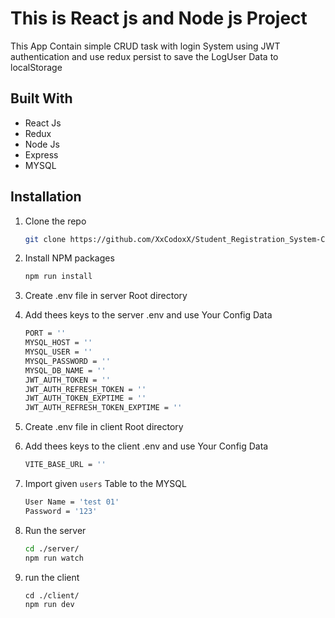 # This is React js and Node js Project

This App Contain simple CRUD task with login System using JWT authentication and use redux persist to save the LogUser Data to localStorage

## Built With

- React Js
- Redux
- Node Js
- Express
- MYSQL

## Installation

1. Clone the repo

   ```sh
   git clone https://github.com/XxCodoxX/Student_Registration_System-CRUD-
   ```

2. Install NPM packages

   ```sh
   npm run install
   ```

3. Create .env file in server Root directory
4. Add thees keys to the server .env and use Your Config Data

   ```sh
   PORT = ''
   MYSQL_HOST = ''
   MYSQL_USER = ''
   MYSQL_PASSWORD = ''
   MYSQL_DB_NAME = ''
   JWT_AUTH_TOKEN = ''
   JWT_AUTH_REFRESH_TOKEN = ''
   JWT_AUTH_TOKEN_EXPTIME = ''
   JWT_AUTH_REFRESH_TOKEN_EXPTIME = ''
   ```

5. Create .env file in client Root directory
6. Add thees keys to the client .env and use Your Config Data

   ```sh
   VITE_BASE_URL = ''
   ```

7. Import given `users` Table to the MYSQL
   ```sh
   User Name = 'test 01'
   Password = '123'
   ```
8. Run the server

   ```sh
   cd ./server/
   npm run watch
   ```

9. run the client

   ```
   cd ./client/
   npm run dev
   ```
